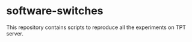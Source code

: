 # software-switches
This repository contains scripts to reproduce all the experiments on TPT server. 
